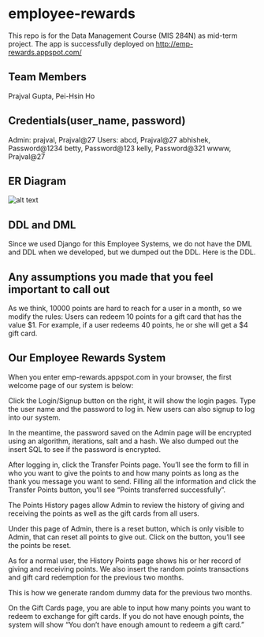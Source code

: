 # employee-rewards
This repo is for the Data Management Course (MIS 284N) as mid-term project. The app is successfully deployed on http://emp-rewards.appspot.com/

## Team Members
Prajval Gupta, Pei-Hsin Ho

## Credentials(user_name, password)
Admin: prajval, Prajval@27
Users: abcd, Prajval@27
       abhishek, Password@1234
       betty, Password@123
       kelly, Password@321
       wwww, Prajval@27


## ER Diagram
![alt text](http://url/to/ERdiagram.png)


## DDL and DML
Since we used Django for this Employee Systems, we do not have the DML and DDL when we developed, but we dumped out the DDL. Here is the DDL.


## Any assumptions you made that you feel important to call out
As we think, 10000 points are hard to reach for a user in a month, so we modify the rules: Users can redeem 10 points for a gift card that has the value $1. For example, if a user redeems 40 points, he or she will get a $4 gift card.


## Our Employee Rewards System
When you enter ​emp-rewards.appspot.com​ in your browser, the first welcome page of our system is below:




Click the Login/Signup button on the right, it will show the login pages. Type the user name and the password to log in. New users can also signup to log into our system.



In the meantime, the password saved on the Admin page will be encrypted using an algorithm, iterations, salt and a hash. We also dumped out the insert SQL to see if the password is encrypted.


After logging in, click the Transfer Points page. You’ll see the form to fill in who you want to give the points to and how many points as long as the thank you message you want to send. Filling all the information and click the Transfer Points button, you’ll see “Points transferred successfully”.


The Points History pages allow Admin to review the history of giving and receiving the points as well as the gift cards from all users.



Under this page of Admin, there is a reset button, which is only visible to Admin, that can reset all points to give out. Click on the button, you’ll see the points be reset.



As for a normal user, the History Points page shows his or her record of giving and receiving points. We also insert the random points transactions and gift card redemption for the previous two months.


This is how we generate random dummy data for the previous two months.


On the Gift Cards page, you are able to input how many points you want to redeem to exchange for gift cards. If you do not have enough points, the system will show “You don’t have enough amount to redeem a gift card.”

